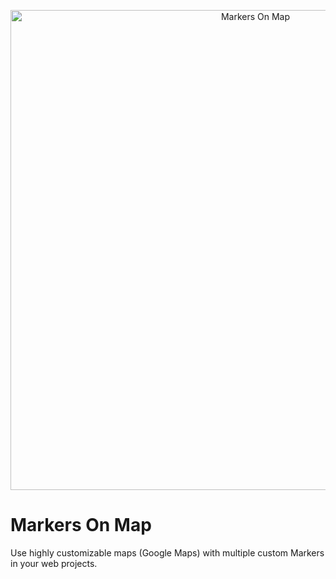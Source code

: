<p align="center">
  <img src="https://raw.githubusercontent.com/furcan/Markers-On-Map/master/docs/github-cover.png" width="768" height="auto" alt="Markers On Map">
</p>


# Markers On Map
Use highly customizable maps (Google Maps) with multiple custom Markers in your web projects.

